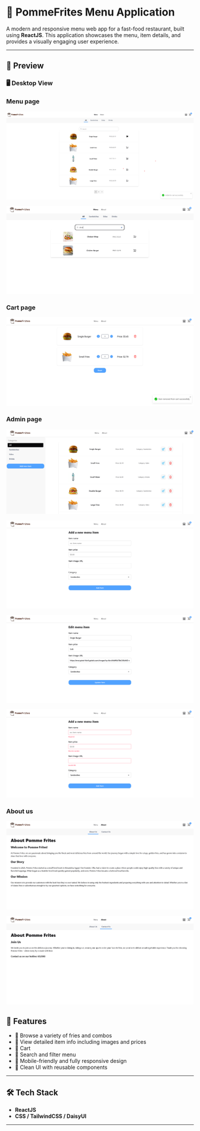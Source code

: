 # 🍟 PommeFrites Menu Application

A modern and responsive menu web app for a fast-food restaurant, built using **ReactJS**. This application showcases the menu, item details, and provides a visually engaging user experience.

---

## 📸 Preview
### 🖥️ Desktop View
### Menu page
![Desktop Screenshot](./src/assets/screenshots/menu-page.png)

![Desktop Screenshot](./src/assets/screenshots/menu-search.png)

### Cart page
![Desktop Screenshot](./src/assets/screenshots/cart-page.png)

### Admin page
![Desktop Screenshot](./src/assets/screenshots/admin-page.png)

![Desktop Screenshot](./src/assets/screenshots/admin-add-page.png)

![Desktop Screenshot](./src/assets/screenshots/admin-edit-page.png)

![Desktop Screenshot](./src/assets/screenshots/form-validation.png)

### About us
![Desktop Screenshot](./src/assets/screenshots/about-us-page.png)

![Desktop Screenshot](./src/assets/screenshots/contact-us-page.png)

## 🚀 Features

- 🍟 Browse a variety of fries and combos
- 🧾 View detailed item info including images and prices
- 💬 Cart 
- 🔎 Search and filter menu 
- 📱 Mobile-friendly and fully responsive design
- 🎨 Clean UI with reusable components

---

## 🛠️ Tech Stack

- **ReactJS**
- **CSS / TailwindCSS / DaisyUI**

---




